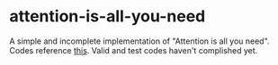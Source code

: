 # attention-is-all-you-need
A simple and incomplete implementation of "Attention is all you need".  
Codes reference [this](https://github.com/jadore801120/attention-is-all-you-need-pytorch).
Valid and test codes haven't complished yet.
